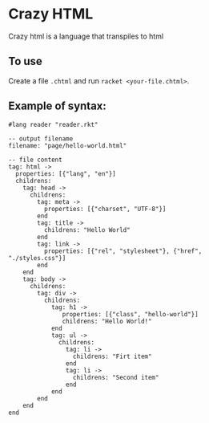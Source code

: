 # Crazy HTML
Crazy html is a language that transpiles to html


## To use
Create a file `.chtml` and run `racket <your-file.chtml>`.

## Example of syntax:
```rkt
#lang reader "reader.rkt"

-- output filename
filename: "page/hello-world.html"

-- file content
tag: html ->
  properties: [{"lang", "en"}]
  childrens:
    tag: head ->
      childrens:
        tag: meta ->
          properties: [{"charset", "UTF-8"}]
        end
        tag: title ->
          childrens: "Hello World"
        end
        tag: link ->
          properties: [{"rel", "stylesheet"}, {"href", "./styles.css"}]
        end
    end
    tag: body ->
      childrens:
        tag: div ->
          childrens:
            tag: h1 ->
               properties: [{"class", "hello-world"}]
               childrens: "Hello World!"
            end
            tag: ul ->
              childrens:
                tag: li ->
                  childrens: "Firt item"
                end
                tag: li ->
                  childrens: "Second item"
                end
            end
        end
    end
end
```
